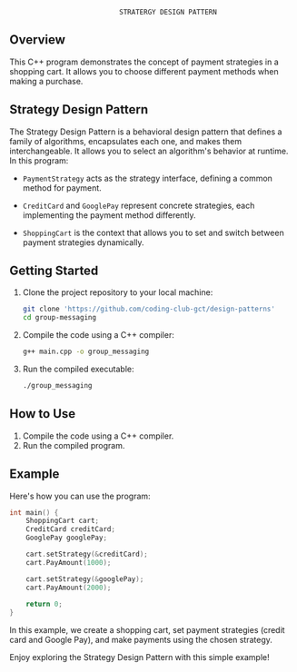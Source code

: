                                 

                               STRATERGY DESIGN PATTERN

                             
## Overview

This C++ program demonstrates the concept of payment strategies in a shopping cart. It allows you to choose different payment methods when making a purchase.

## Strategy Design Pattern

The Strategy Design Pattern is a behavioral design pattern that defines a family of algorithms, encapsulates each one, and makes them interchangeable. It allows you to select an algorithm's behavior at runtime. In this program:

- `PaymentStrategy` acts as the strategy interface, defining a common method for payment.

- `CreditCard` and `GooglePay` represent concrete strategies, each implementing the payment method differently.

- `ShoppingCart` is the context that allows you to set and switch between payment 
strategies dynamically.

## Getting Started

1. Clone the project repository to your local machine:

   ```bash
   git clone 'https://github.com/coding-club-gct/design-patterns'
   cd group-messaging
   ```

2. Compile the code using a C++ compiler:

   ```bash
   g++ main.cpp -o group_messaging
   ```

3. Run the compiled executable:

   ```bash
   ./group_messaging
   ```


## How to Use

1. Compile the code using a C++ compiler.
2. Run the compiled program.

## Example

Here's how you can use the program:

```cpp
int main() {
    ShoppingCart cart;
    CreditCard creditCard;
    GooglePay googlePay;

    cart.setStrategy(&creditCard);
    cart.PayAmount(1000);

    cart.setStrategy(&googlePay);
    cart.PayAmount(2000);
    
    return 0;
}
```

In this example, we create a shopping cart, set payment strategies (credit card and Google Pay), and make payments using the chosen strategy.

Enjoy exploring the Strategy Design Pattern with this simple example!


